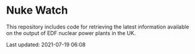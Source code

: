 # Nuke Watch

This repository includes code for retrieving the latest information available on the output of EDF nuclear power plants in the UK.

Last updated: 2021-07-19 06:08